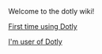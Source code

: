 Welcome to the dotly wiki!

[First time using Dotly](wiki/initial-steps)

[I'm user of Dotly](wiki/installing-using-existing-dotfiles)
